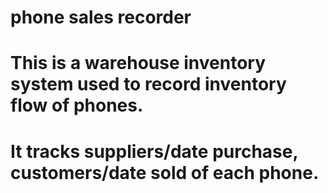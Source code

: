 # phone sales recorder
# This is a warehouse inventory system used to record inventory flow of phones.
# It tracks suppliers/date purchase, customers/date sold of each phone.
